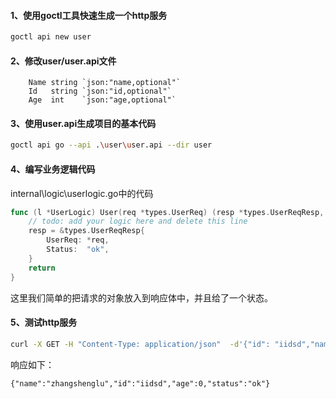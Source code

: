 #### 1、使用goctl工具快速生成一个http服务

```sh
goctl api new user
```

#### 2、修改user/user.api文件

```api
	Name string `json:"name,optional"`
	Id   string `json:"id,optional"`
	Age  int    `json:"age,optional"`
```

#### 3、使用user.api生成项目的基本代码

```sh
goctl api go --api .\user\user.api --dir user
```

#### 4、编写业务逻辑代码

internal\logic\userlogic.go中的代码

```go
func (l *UserLogic) User(req *types.UserReq) (resp *types.UserReqResp, err error) {
	// todo: add your logic here and delete this line
	resp = &types.UserReqResp{
		UserReq: *req,
		Status:  "ok",
	}
	return
}
```

这里我们简单的把请求的对象放入到响应体中，并且给了一个状态。

#### 5、测试http服务

```sh
curl -X GET -H "Content-Type: application/json"  -d'{"id": "iidsd","name":"zhangshenglu"}' 192.168.10.11:8888/user/_query
```

响应如下：

```txt
{"name":"zhangshenglu","id":"iidsd","age":0,"status":"ok"}
```

